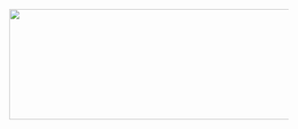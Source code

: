 <a href="https://github.com/devxb/gitanimals">
  <img
    src="https://render.gitanimals.org/lines/keemzleun?pet-id=603466677422093989"
    width="1000"
    height="200"
  />
</a>
